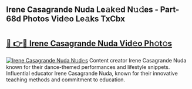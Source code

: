 ## Irene Casagrande Nuda Le𝚊k𝚎d N𝚞𝚍es - Part-68d Photos Vid𝚎o Le𝚊ks TxCbx

# <h2><a href="http://fbddor.evod.top/?m=Irene+Casagrande+Nuda">🔗 👉🔴 Irene Casagrande Nuda Vid𝚎o Ph𝚘t𝚘s</a></h2>

[![Irene Casagrande Nuda N𝚞d𝚎s](https://i.imgur.com/8V9OHl7.gif)](http://fbddor.evod.top/?m=Irene+Casagrande+Nuda)
Content creator Irene Casagrande Nuda known for their dance-themed performances and lifestyle snippets. Influential educator Irene Casagrande Nuda, known for their innovative teaching methods and commitment to education. 
